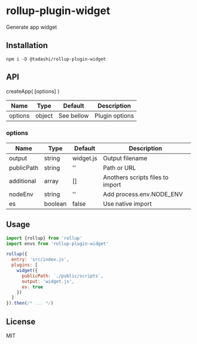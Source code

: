 # rollup-plugin-widget

Generate app widget


## Installation

```
npm i -D @tadashi/rollup-plugin-widget
```

## API

createApp( [options] )

Name      | Type   | Default    | Description
--------- | ------ | ---------- | ------------
options   | object | See bellow | Plugin options


### options

Name       | Type    | Default       | Description
---------  | ------  | ----------    | ------------
output     | string  | widget.js     | Output filename
publicPath | string  | ''            | Path or URL
additional | array   | []            | Anothers scripts files to import
nodeEnv    | string  | ''            | Add process.env.NODE_ENV
es         | boolean | false         | Use native import


## Usage

```js
import {rollup} from 'rollup'
import envs from 'rollup-plugin-widget'

rollup({
  entry: 'src/index.js',
  plugins: [
    widget({
      publicPath: `./public/scripts`,
      output: 'widget.js',
      es: true
    })
  ]
}).then(/* ... */)
```


## License

MIT
